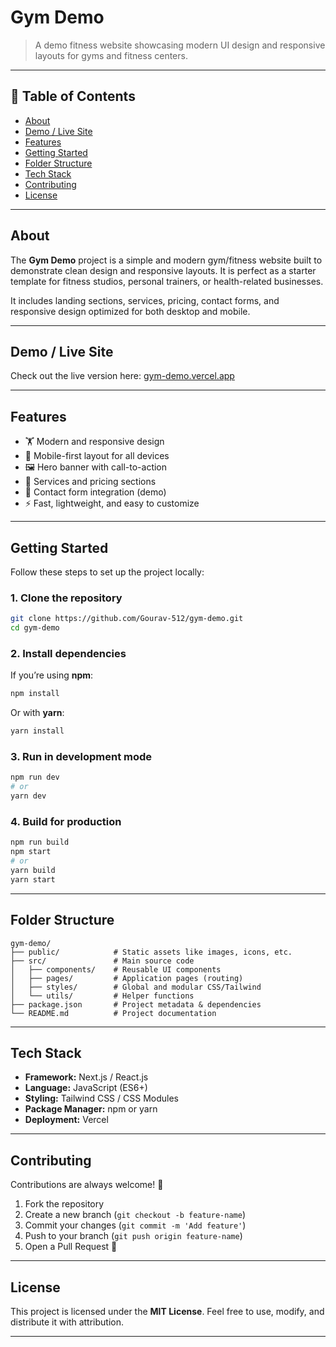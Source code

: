# Gym Demo

> A demo fitness website showcasing modern UI design and responsive layouts for gyms and fitness centers.

---

## 🚀 Table of Contents

* [About](#about)
* [Demo / Live Site](#demo--live-site)
* [Features](#features)
* [Getting Started](#getting-started)
* [Folder Structure](#folder-structure)
* [Tech Stack](#tech-stack)
* [Contributing](#contributing)
* [License](#license)

---

## About

The **Gym Demo** project is a simple and modern gym/fitness website built to demonstrate clean design and responsive layouts. It is perfect as a starter template for fitness studios, personal trainers, or health-related businesses.

It includes landing sections, services, pricing, contact forms, and responsive design optimized for both desktop and mobile.

---

## Demo / Live Site

Check out the live version here: [gym-demo.vercel.app](https://gym-demo.vercel.app)

---

## Features

* 🏋️ Modern and responsive design
* 📱 Mobile-first layout for all devices
* 🖼️ Hero banner with call-to-action
* 💪 Services and pricing sections
* 📩 Contact form integration (demo)
* ⚡ Fast, lightweight, and easy to customize

---

## Getting Started

Follow these steps to set up the project locally:

### 1. Clone the repository

```bash
git clone https://github.com/Gourav-512/gym-demo.git
cd gym-demo
```

### 2. Install dependencies

If you’re using **npm**:

```bash
npm install
```

Or with **yarn**:

```bash
yarn install
```

### 3. Run in development mode

```bash
npm run dev
# or
yarn dev
```

### 4. Build for production

```bash
npm run build
npm start
# or
yarn build
yarn start
```

---

## Folder Structure

```
gym-demo/
├── public/            # Static assets like images, icons, etc.
├── src/               # Main source code
│   ├── components/    # Reusable UI components
│   ├── pages/         # Application pages (routing)
│   ├── styles/        # Global and modular CSS/Tailwind
│   └── utils/         # Helper functions
├── package.json       # Project metadata & dependencies
└── README.md          # Project documentation
```

---

## Tech Stack

* **Framework:** Next.js / React.js
* **Language:** JavaScript (ES6+)
* **Styling:** Tailwind CSS / CSS Modules
* **Package Manager:** npm or yarn
* **Deployment:** Vercel

---

## Contributing

Contributions are always welcome! 🙌

1. Fork the repository
2. Create a new branch (`git checkout -b feature-name`)
3. Commit your changes (`git commit -m 'Add feature'`)
4. Push to your branch (`git push origin feature-name`)
5. Open a Pull Request 🚀

---

## License

This project is licensed under the **MIT License**.
Feel free to use, modify, and distribute it with attribution.

---

